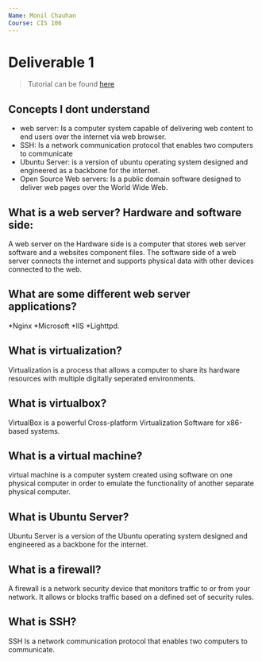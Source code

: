 ```yaml
---
Name: Monil Chauhan
Course: CIS 106
---
```


# Deliverable 1
> Tutorial can be found [here](https://www.digitalocean.com/community/tutorials/how-to-install-the-apache-web-server-on-ubuntu-22-04)

## Concepts I dont understand
* web server: Is a computer system capable of delivering web content to end users over the internet via web browser. 
* SSH: Is a network communication protocol that enables two computers to communicate
* Ubuntu Server: is a version of ubuntu operating system designed and engineered as a backbone for the internet. 
* Open Source Web servers: Is a public domain software designed to deliver web pages over the World Wide Web. 


## What is a web server? Hardware and software side:
A web server on the Hardware side is a computer that stores web server software and a websites component files. The software side of a web server connects the internet and supports physical data with other devices connected to the web. 

## What are some different web server applications?
*Nginx
*Microsoft 
*IIS
*Lighttpd.

## What is virtualization?
Virtualization is a process that allows a computer to share its hardware resources with multiple digitally seperated environments. 

## What is virtualbox?
VirtualBox is a powerful Cross-platform Virtualization Software for x86-based systems. 

## What is a virtual machine?
virtual machine is a computer system created using software on one physical computer in order to emulate the functionality of another separate physical computer.

## What is Ubuntu Server?
Ubuntu Server is a version of the Ubuntu operating system designed and engineered as a backbone for the internet.

## What is a firewall?
A firewall is a network security device that monitors traffic to or from your network. It allows or blocks traffic based on a defined set of security rules.

## What is SSH?
SSH Is a network communication protocol that enables two computers to communicate.